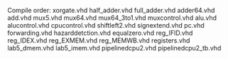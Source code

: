 Compile order:
xorgate.vhd half_adder.vhd full_adder.vhd adder64.vhd add.vhd mux5.vhd mux64.vhd mux64_3to1.vhd muxcontrol.vhd alu.vhd alucontrol.vhd cpucontrol.vhd shiftleft2.vhd signextend.vhd pc.vhd forwarding.vhd hazarddetction.vhd equalzero.vhd reg_IFID.vhd reg_IDEX.vhd reg_EXMEM.vhd reg_MEMWB.vhd registers.vhd lab5_dmem.vhd lab5_imem.vhd pipelinedcpu2.vhd pipelinedcpu2_tb.vhd
